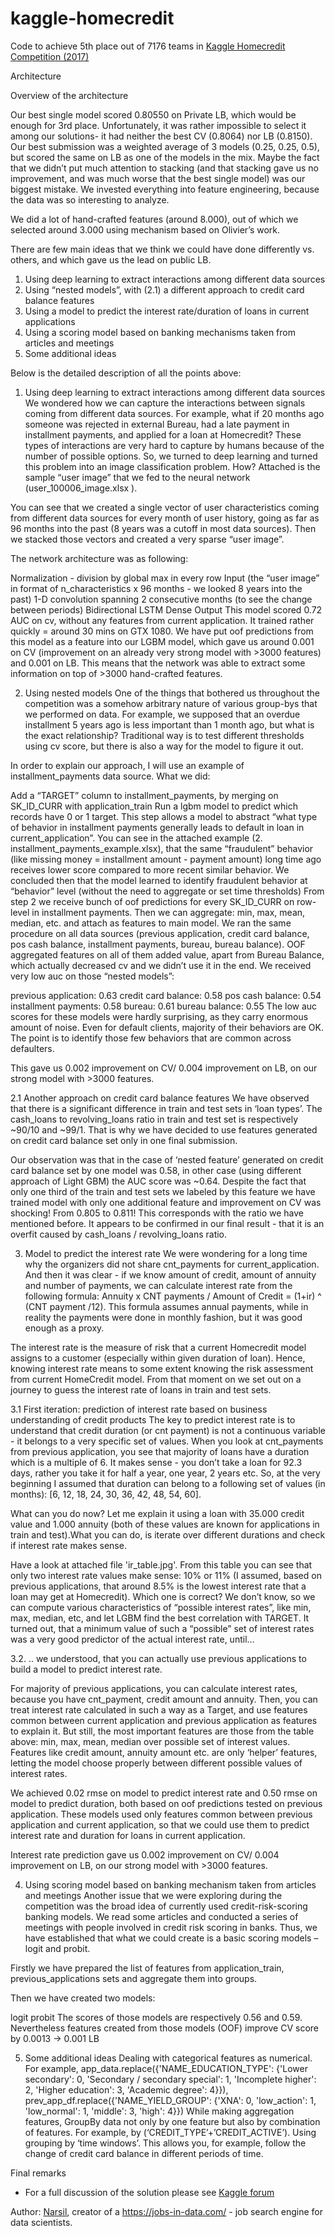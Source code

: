 # kaggle-homecredit

Code to achieve 5th place out of 7176 teams in [Kaggle Homecredit Competition (2017)](https://www.kaggle.com/competitions/home-credit-default-risk)

Architecture

Overview of the architecture

Our best single model scored 0.80550 on Private LB, which would be enough for 3rd place. Unfortunately, it was rather impossible to select it among our solutions- it had neither the best CV (0.8064) nor LB (0.8150). Our best submission was a weighted average of 3 models (0.25, 0.25, 0.5), but scored the same on LB as one of the models in the mix. Maybe the fact that we didn’t put much attention to stacking (and that stacking gave us no improvement, and was much worse that the best single model) was our biggest mistake. We invested everything into feature engineering, because the data was so interesting to analyze.

We did a lot of hand-crafted features (around 8.000), out of which we selected around 3.000 using mechanism based on Olivier’s work.

There are few main ideas that we think we could have done differently vs. others, and which gave us the lead on public LB.

1. Using deep learning to extract interactions among different data sources
2. Using “nested models”, with (2.1) a different approach to credit card balance features
3. Using a model to predict the interest rate/duration of loans in current applications
4. Using a scoring model based on banking mechanisms taken from articles and meetings
5. Some additional ideas

Below is the detailed description of all the points above:

1. Using deep learning to extract interactions among different data sources
We wondered how we can capture the interactions between signals coming from different data sources. For example, what if 20 months ago someone was rejected in external Bureau, had a late payment in installment payments, and applied for a loan at Homecredit? These types of interactions are very hard to capture by humans because of the number of possible options. So, we turned to deep learning and turned this problem into an image classification problem. How? Attached is the sample “user image” that we fed to the neural network (user_100006_image.xlsx ).

You can see that we created a single vector of user characteristics coming from different data sources for every month of user history, going as far as 96 months into the past (8 years was a cutoff in most data sources). Then we stacked those vectors and created a very sparse “user image”.

The network architecture was as following:

Normalization - division by global max in every row
Input (the “user image” in format of n_characteristics x 96 months - we looked 8 years into the past)
1-D convolution spanning 2 consecutive months (to see the change between periods)
Bidirectional LSTM
Dense
Output
This model scored 0.72 AUC on cv, without any features from current application. It trained rather quickly = around 30 mins on GTX 1080. We have put oof predictions from this model as a feature into our LGBM model, which gave us around 0.001 on CV (improvement on an already very strong model with >3000 features) and 0.001 on LB. This means that the network was able to extract some information on top of >3000 hand-crafted features.

2. Using nested models
One of the things that bothered us throughout the competition was a somehow arbitrary nature of various group-bys that we performed on data. For example, we supposed that an overdue installment 5 years ago is less important than 1 month ago, but what is the exact relationship? Traditional way is to test different thresholds using cv score, but there is also a way for the model to figure it out.

In order to explain our approach, I will use an example of installment_payments data source.
What we did:

Add a “TARGET” column to installment_payments, by merging on SK_ID_CURR with application_train
Run a lgbm model to predict which records have 0 or 1 target. This step allows a model to abstract “what type of behavior in installment payments generally leads to default in loan in current_application”. You can see in the attached example (2. installment_payments_example.xlsx), that the same “fraudulent” behavior (like missing money = installment amount - payment amount) long time ago receives lower score compared to more recent similar behavior. We concluded then that the model learned to identify fraudulent behavior at “behavior” level (without the need to aggregate or set time thresholds)
From step 2 we receive bunch of oof predictions for every SK_ID_CURR on row-level in installment payments. Then we can aggregate: min, max, mean, median, etc. and attach as features to main model.
We ran the same procedure on all data sources (previous application, credit card balance, pos cash balance, installment payments, bureau, bureau balance). OOF aggregated features on all of them added value, apart from Bureau Balance, which actually decreased cv and we didn’t use it in the end.
We received very low auc on those “nested models”:

previous application: 0.63
credit card balance: 0.58
pos cash balance: 0.54
installment payments: 0.58
bureau: 0.61
bureau balance: 0.55
The low auc scores for these models were hardly surprising, as they carry enormous amount of noise. Even for default clients, majority of their behaviors are OK. The point is to identify those few behaviors that are common across defaulters.

This gave us 0.002 improvement on CV/ 0.004 improvement on LB, on our strong model with >3000 features.

2.1 Another approach on credit card balance features
We have observed that there is a significant difference in train and test sets in ‘loan types’.
The cash_loans to revolving_loans ratio in train and test set is respectively ~90/10 and ~99/1. That is why we have decided to use features generated on credit card balance set only in one final submission.

Our observation was that in the case of ‘nested feature’ generated on credit card balance set by one model was 0.58, in other case (using different approach of Light GBM) the AUC score was ~0.64.
Despite the fact that only one third of the train and test sets we labeled by this feature we have trained model with only one additional feature and improvement on CV was shocking!
From 0.805 to 0.811! This corresponds with the ratio we have mentioned before. It appears to be confirmed in our final result - that it is an overfit caused by cash_loans / revolving_loans ratio.

3. Model to predict the interest rate
We were wondering for a long time why the organizers did not share cnt_payments for current_application. And then it was clear - if we know amount of credit, amount of annuity and number of payments, we can calculate interest rate from the following formula:
Annuity x CNT payments / Amount of Credit = (1+ir) ^ (CNT payment /12).
This formula assumes annual payments, while in reality the payments were done in monthly fashion, but it was good enough as a proxy.

The interest rate is the measure of risk that a current Homecredit model assigns to a customer (especially within given duration of loan). Hence, knowing interest rate means to some extent knowing the risk assessment from current HomeCredit model. From that moment on we set out on a journey to guess the interest rate of loans in train and test sets.

3.1 First iteration: prediction of interest rate based on business understanding of credit products
The key to predict interest rate is to understand that credit duration (or cnt payment) is not a continuous variable - it belongs to a very specific set of values. When you look at cnt_payments from previous application, you see that majority of loans have a duration which is a multiple of 6. It makes sense - you don’t take a loan for 92.3 days, rather you take it for half a year, one year, 2 years etc. So, at the very beginning I assumed that duration can belong to a following set of values (in months): [6, 12, 18, 24, 30, 36, 42, 48, 54, 60].

What can you do now? Let me explain it using a loan with 35.000 credit value and 1.000 annuity (both of these values are known for applications in train and test).What you can do, is iterate over different durations and check if interest rate makes sense.

Have a look at attached file 'ir_table.jpg'. From this table you can see that only two interest rate values make sense: 10% or 11% (I assumed, based on previous applications, that around 8.5% is the lowest interest rate that a loan may get at Homecredit). Which one is correct? We don’t know, so we can compute various characteristics of “possible interest rates”, like min, max, median, etc, and let LGBM find the best correlation with TARGET. It turned out, that a minimum value of such a “possible” set of interest rates was a very good predictor of the actual interest rate, until…

3.2. .. we understood, that you can actually use previous applications to build a model to predict interest rate.

For majority of previous applications, you can calculate interest rates, because you have cnt_payment, credit amount and annuity. Then, you can treat interest rate calculated in such a way as a Target, and use features common between current application and previous application as features to explain it. But still, the most important features are those from the table above: min, max, mean, median over possible set of interest values. Features like credit amount, annuity amount etc. are only ‘helper’ features, letting the model choose properly between different possible values of interest rates.

We achieved 0.02 rmse on model to predict interest rate and 0.50 rmse on model to predict duration, both based on oof predictions tested on previous application. These models used only features common between previous application and current application, so that we could use them to predict interest rate and duration for loans in current application.

Interest rate prediction gave us 0.002 improvement on CV/ 0.004 improvement on LB, on our strong model with >3000 features.

4. Using scoring model based on banking mechanism taken from articles and meetings
Another issue that we were exploring during the competition was the broad idea of currently used credit-risk-scoring banking models. We read some articles and conducted a series of meetings with people involved in credit risk scoring in banks. Thus, we have established that what we could create is a basic scoring models – logit and probit.

Firstly we have prepared the list of features from application_train, previous_applications sets and aggregate them into groups.

Then we have created two models:

logit
probit
The scores of those models are respectively 0.56 and 0.59. Nevertheless features created from those models (OOF) improve CV score by 0.0013 -> 0.001 LB

5. Some additional ideas
Dealing with categorical features as numerical. For example, app_data.replace({'NAME_EDUCATION_TYPE': {'Lower secondary': 0, 'Secondary / secondary special': 1, 'Incomplete higher': 2, 'Higher education': 3, 'Academic degree': 4}}), prev_app_df.replace({'NAME_YIELD_GROUP': {'XNA': 0, 'low_action': 1, 'low_normal': 1, 'middle': 3, 'high': 4}})
While making aggregation features, GroupBy data not only by one feature but also by combination of features. For example, by (‘CREDIT_TYPE’+’CREDIT_ACTIVE’).
Using grouping by ‘time windows’. This allows you, for example, follow the change of credit card balance in different periods of time.


Final remarks
- For a full discussion of the solution please see [Kaggle forum](https://www.kaggle.com/competitions/home-credit-default-risk/discussion/64625)

Author:
[Narsil](https://www.kaggle.com/narsil), creator of a https://jobs-in-data.com/ - job search engine for data scientists.
